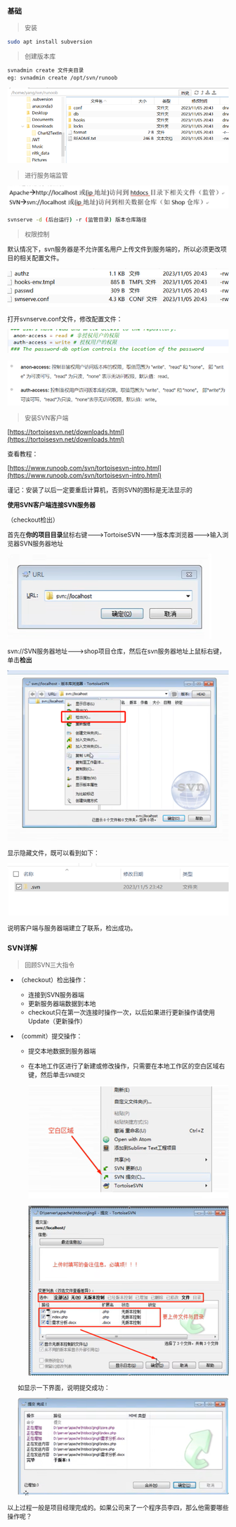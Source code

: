 ### 基础

> 安装

```sh
sudo apt install subversion
```

> 创建版本库

```sh
svnadmin create 文件夹目录
eg: svnadmin create /opt/svn/runoob
```

![image-20231105215612255](https://raw.githubusercontent.com/lqyspace/mypic/master/PicBed/202311052156697.png)

> 进行服务端监管

![image-20231105221900354](https://raw.githubusercontent.com/lqyspace/mypic/master/PicBed/202311052219403.png)

```sh
svnserve -d (后台运行) -r (监管目录) 版本仓库路径
```

> 权限控制

默认情况下，svn服务器是不允许匿名用户上传文件到服务端的，所以必须更改项目的相关配置文件。

![image-20231105223431093](https://raw.githubusercontent.com/lqyspace/mypic/master/PicBed/202311052234142.png)

打开svnserve.conf文件，修改配置文件：

![image-20231105223606654](https://raw.githubusercontent.com/lqyspace/mypic/master/PicBed/202311052236691.png)

![image-20231105223640830](https://raw.githubusercontent.com/lqyspace/mypic/master/PicBed/202311052236881.png)

> 安装SVN客户端

[https://tortoisesvn.net/downloads.html](https://tortoisesvn.net/downloads.html)

查看教程：

[https://www.runoob.com/svn/tortoisesvn-intro.html](https://www.runoob.com/svn/tortoisesvn-intro.html)

谨记：安装了以后一定要重启计算机，否则SVN的图标是无法显示的

**使用SVN客户端连接SVN服务器**

（checkout检出）

首先在**你的项目目录**鼠标右键--->TortoiseSVN--->版本库浏览器--->输入浏览器SVN服务器地址

![image-20231105234425604](https://raw.githubusercontent.com/lqyspace/mypic/master/PicBed/202311052344501.png)

svn://SVN服务器地址--->shop项目仓库，然后在svn服务器地址上鼠标右键，单击**检出**

![image-20231105234538891](https://raw.githubusercontent.com/lqyspace/mypic/master/PicBed/202311052345966.png)

显示隐藏文件，既可以看到如下：

![image-20231105234628454](https://raw.githubusercontent.com/lqyspace/mypic/master/PicBed/202311052346478.png)

说明客户端与服务器端建立了联系，检出成功。



### SVN详解

> 回顾SVN三大指令

- （checkout）检出操作：
  - 连接到SVN服务器端
  - 更新服务器端数据到本地
  - checkout只在第一次连接时操作一次，以后如果进行更新操作请使用Update（更新操作）

- （commit）提交操作：

  - 提交本地数据到服务器端

  - 在本地工作区进行了新建或修改操作，只需要在本地工作区的空白区域右键，然后单击`SVN提交`

    ![image-20231105235606541](https://raw.githubusercontent.com/lqyspace/mypic/master/PicBed/202311052356598.png)

    ![image-20231105235705781](https://raw.githubusercontent.com/lqyspace/mypic/master/PicBed/202311052357845.png)

  如显示一下界面，说明提交成功：

  ![image-20231105235836128](https://raw.githubusercontent.com/lqyspace/mypic/master/PicBed/202311052358184.png)

以上过程一般是项目经理完成的。如果公司来了一个程序员李四，那么他需要哪些操作呢？

